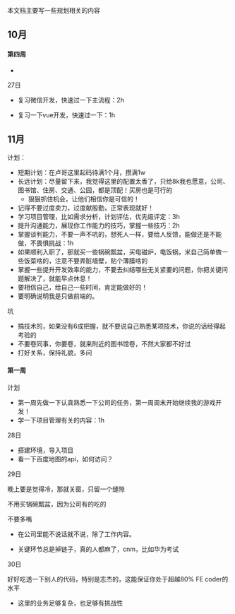 本文档主要写一些规划相关的内容

## 10月

#### 第四周

- 



27日

- 复习微信开发，快速过一下主流程：2h

- 复习一下vue开发，快速过一下：1h




## 11月

计划：

- 短期计划：在卢哥这里起码待满1个月，攒满1w
- 长远计划：尽量留下来，我觉得这里的配置太香了，只给8k我也愿意，公司、图书馆、住房、交通、公园，都是顶配！买房也是可行的
  - 狠狠抓住机会，让他们相信你是可信的！
- 记得不要过度卖力，过度献殷勤，正常表现就好！
- 学习项目管理，比如需求分析，计划评估，优先级评定：3h
- 提升沟通能力，展现你工作能力的技巧，掌握一些技巧：2h
- 掌握谈判能力，不要一声不吭的，想死人一样，要给人反馈，能做还是不能做，不畏惧挑战：1h
- 如果顺利入职了，那就买一些锅碗瓢盆，买电磁炉，电饭锅，米自己简单做一些饭菜啥的，注意不要弄脏墙壁，贴个薄膜啥的
- 掌握一些提升开发效率的能力，不要去纠结哪些无关紧要的问题，你把关键问题解决了，就能早点休息！
- 要相信自己，给自己一些时间，肯定能做好的！
- 要明确说明我是只做前端的。

坑

- 搞技术的，如果没有6成把握，就不要说自己熟悉某项技术，你说的话经得起考验的
- 不要卷同事，你要卷，就来附近的图书馆卷，不然大家都不好过
- 打好关系，保持礼貌，多问



#### 第一周

计划

- 第一周先做一下认真熟悉一下公司的任务，第一周周末开始继续我的游戏开发！
- 学一下项目管理有关的内容：1h

28日

- 搭建环境，导入项目
- 看一下百度地图的api，如何访问？



29日

晚上要是觉得冷，那就关窗，只留一个缝隙

不用买锅碗瓢盆，因为公司有的吃的

不要多嘴

- 在公司里能不说话就不说，除了工作内容。

- 关键环节总是掉链子，真的人都麻了，cnm，比如华为考试



30日

好好吃透一下别人的代码，特别是志杰的，这能保证你处于超越80% FE coder的水平

- 这里的业务足够复杂，也足够有挑战性



































